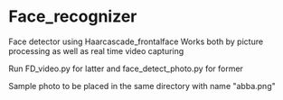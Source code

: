 # Face_recognizer

Face detector using Haarcascade_frontalface 
Works both by picture processing as well as real time video capturing

Run FD_video.py for latter and face_detect_photo.py for former   

Sample photo to be placed in the same directory with name "abba.png"
